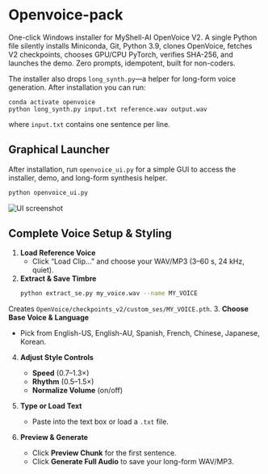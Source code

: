 # Openvoice-pack
One-click Windows installer for MyShell-AI OpenVoice V2. A single Python file silently installs Miniconda, Git, Python 3.9, clones OpenVoice, fetches V2 checkpoints, chooses GPU/CPU PyTorch, verifies SHA-256, and launches the demo. Zero prompts, idempotent, built for non-coders.

The installer also drops `long_synth.py`—a helper for long-form voice generation. After installation you can run:

```
conda activate openvoice
python long_synth.py input.txt reference.wav output.wav
```

where `input.txt` contains one sentence per line.

## Graphical Launcher

After installation, run `openvoice_ui.py` for a simple GUI to access the
installer, demo, and long-form synthesis helper.

```bash
python openvoice_ui.py
```

![UI screenshot](screenshot.png)

## Complete Voice Setup & Styling

1. **Load Reference Voice**
   - Click “Load Clip…” and choose your WAV/MP3 (3–60 s, 24 kHz, quiet).
2. **Extract & Save Timbre**
   ```bash
   python extract_se.py my_voice.wav --name MY_VOICE
   ```

Creates `OpenVoice/checkpoints_v2/custom_ses/MY_VOICE.pth`.
3. **Choose Base Voice & Language**

* Pick from English-US, English-AU, Spanish, French, Chinese, Japanese, Korean.

4. **Adjust Style Controls**

   * **Speed** (0.7–1.3×)
   * **Rhythm** (0.5–1.5×)
   * **Normalize Volume** (on/off)
5. **Type or Load Text**

   * Paste into the text box or load a `.txt` file.
6. **Preview & Generate**

   * Click **Preview Chunk** for the first sentence.
   * Click **Generate Full Audio** to save your long-form WAV/MP3.
